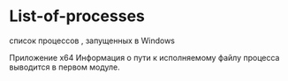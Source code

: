 # List-of-processes
список процессов , запущенных в Windows

Приложение x64
Информация о пути к исполняемому файлу процесса выводится в первом модуле.
